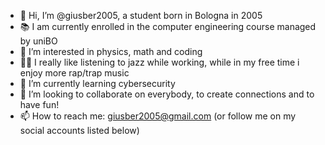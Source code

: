 - 👋 Hi, I’m @giusber2005, a student born in Bologna in 2005
- 📚 I am currently enrolled in the computer engineering course managed by uniBO
- 👀 I’m interested in physics, math and coding
- 🎷🎶 I really like listening to jazz while working, while in my free time i enjoy more rap/trap music
- 🌱 I’m currently learning cybersecurity
- 💞️ I’m looking to collaborate on everybody, to create connections and to have fun!
- 📫 How to reach me: giusber2005@gmail.com (or follow me on my social accounts listed below)
<!---
giusber2005/giusber2005 is a ✨ special ✨ repository because its `README.md` (this file) appears on your GitHub profile.
You can click the Preview link to take a look at your changes.
--->
